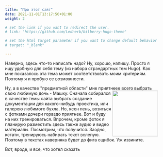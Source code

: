 ```yaml
---
title: "Про этот сайт"
date: 2021-11-01T13:17:56+01:00
weight: 2

# set the link if you want to redirect the user.
# link: "https://github.com/Lednerb/bilberry-hugo-theme"

# set the html target parameter if you want to change default behavior
# target: "_blank"

---
```

Наверно, здесь что-то написать надо?
Ну, хорошо, напишу.
Просто я ищу удобную для себя тему (из набора страндартных тем Hugo). Как мне показалось эта тема может соответствовать моим критериям. Поэтому я и пробую ее возможности. 


Ну, а в качестве "предметной области" мне приятнеее всего выбрать свою любимую дочь - Машку.  <image align="right"  src="/mashka2.jpeg" width="150"> Сначала собирался в качестве темы сайта выбрать создание документации для какого-нибудь проектика, или галерею любимого бухла. Но, ясен пень, возиться с фотками дочери гораздо приятнее. Вот и буду на них тренироваться. Впрочем, кроме фоток я планирую разместить здесь также аудио и видео материалы. Посмотрим, что получится. Заодно, кстати, тренируюсь набирать текст вслепую. Поэтому в текстах наверняка будет до фига ощибок. Уж извините.

Вот, вроде, и все, что хотел сказать
